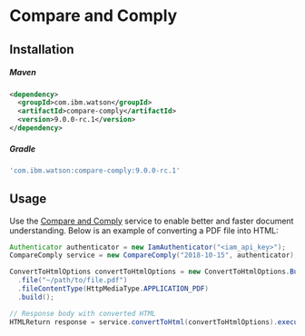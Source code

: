 # Compare and Comply

## Installation

##### Maven

```xml
<dependency>
  <groupId>com.ibm.watson</groupId>
  <artifactId>compare-comply</artifactId>
  <version>9.0.0-rc.1</version>
</dependency>
```

##### Gradle

```gradle
'com.ibm.watson:compare-comply:9.0.0-rc.1'
```

## Usage

Use the [Compare and Comply](https://cloud.ibm.com/docs/compare-comply?topic=compare-comply-about#about) service to enable better and faster document understanding. Below is an example of converting a PDF file into HTML:

```java
Authenticator authenticator = new IamAuthenticator("<iam_api_key>");
CompareComply service = new CompareComply("2018-10-15", authenticator);

ConvertToHtmlOptions convertToHtmlOptions = new ConvertToHtmlOptions.Builder()
  .file("~/path/to/file.pdf")
  .fileContentType(HttpMediaType.APPLICATION_PDF)
  .build();

// Response body with converted HTML
HTMLReturn response = service.convertToHtml(convertToHtmlOptions).execute().getResult();
```
